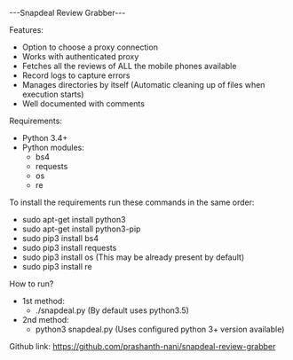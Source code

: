 ---Snapdeal Review Grabber---

Features:
* Option to choose a proxy connection
* Works with authenticated proxy
* Fetches all the reviews of ALL the mobile phones available
* Record logs to capture errors
* Manages directories by itself (Automatic cleaning up of files when execution starts)
* Well documented with comments



Requirements:
* Python 3.4+
* Python modules:
	- bs4
	- requests
	- os
	- re


	
To install the requirements run these commands in the same order:
* sudo apt-get install python3
* sudo apt-get install python3-pip
* sudo pip3 install bs4
* sudo pip3 install requests
* sudo pip3 install os   (This may be already present by default)
* sudo pip3 install re


How to run?
* 1st method:
	- ./snapdeal.py (By default uses python3.5)
* 2nd method:
	- python3 snapdeal.py (Uses configured python 3+ version available)


Github link: https://github.com/prashanth-nani/snapdeal-review-grabber
